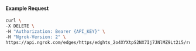 <!-- Code generated for API Clients. DO NOT EDIT. -->

#### Example Request

```bash
curl \
-X DELETE \
-H "Authorization: Bearer {API_KEY}" \
-H "Ngrok-Version: 2" \
https://api.ngrok.com/edges/https/edghts_2o4XYXtpS2NX7Ij7JNlMZ9Lt2i5/routes/edghtsrt_2o4XYVg97IncZ6S2EaiuUTn3isd/ip_restriction
```
